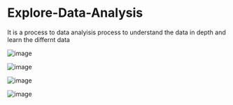 # Explore-Data-Analysis

It is a process to data analyisis process to understand the data in depth and learn the differnt data

![image](https://user-images.githubusercontent.com/127126687/230762784-33df1f30-23d5-450f-b5df-e8ed54353b2c.png)

![image](https://user-images.githubusercontent.com/127126687/230762841-783cdf3a-4025-4231-956b-229cf09c9720.png)


![image](https://user-images.githubusercontent.com/127126687/230762204-e3dfc7fa-60f1-4e04-b4db-13acdc5f6d32.png)

![image](https://user-images.githubusercontent.com/127126687/230762483-d7170de7-eb3e-452d-a65f-48fff138aa58.png)



